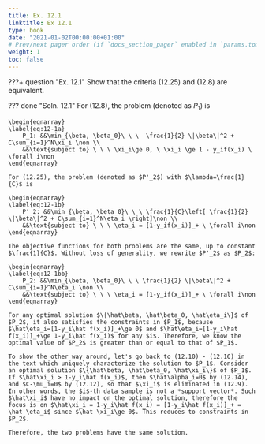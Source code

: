 ```yaml
---
title: Ex. 12.1
linktitle: Ex 12.1
type: book
date: "2021-01-02T00:00:00+01:00"
# Prev/next pager order (if `docs_section_pager` enabled in `params.toml`)
weight: 1
toc: false
---
```


???+ question "Ex. 12.1"
    Show that the criteria (12.25) and (12.8) are equivalent.    

??? done "Soln. 12.1"
	For (12.8), the problem (denoted as $P_1$) is
	
    \begin{eqnarray}
	\label{eq:12-1a}
		P_1: &&\min_{\beta, \beta_0}\ \ \  \frac{1}{2} \|\beta\|^2 + C\sum_{i=1}^N\xi_i \non \\
		&&\text{subject to} \ \ \ \xi_i\ge 0, \ \xi_i \ge 1 - y_if(x_i) \ \forall i\non
	\end{eqnarray}

	For (12.25), the problem (denoted as $P'_2$) with $\lambda=\frac{1}{C}$ is
	
    \begin{eqnarray}
	\label{eq:12-1b}
		P'_2: &&\min_{\beta, \beta_0}\ \ \ \frac{1}{C}\left[ \frac{1}{2} \|\beta\|^2 + C\sum_{i=1}^N\eta_i \right]\non \\
		&&\text{subject to} \ \ \ \eta_i = [1-y_if(x_i)]_+ \ \forall i\non
	\end{eqnarray}

	The objective functions for both problems are the same, up to constant $\frac{1}{C}$. Without loss of generality, we rewrite $P'_2$ as $P_2$: 
	
    \begin{eqnarray}
	\label{eq:12-1bb}
		P_2: &&\min_{\beta, \beta_0}\ \ \ \frac{1}{2} \|\beta\|^2 + C\sum_{i=1}^N\eta_i \non \\
		&&\text{subject to} \ \ \ \eta_i = [1-y_if(x_i)]_+ \ \forall i\non
	\end{eqnarray}

	For any optimal solution $\{\hat\beta, \hat\beta_0, \hat\eta_i\}$ of $P_2$, it also satisfies the constraints in $P_1$, because $\hat\eta_i=[1-y_i\hat f(x_i)]_+\ge 0$ and $\hat\eta_i=[1-y_i\hat f(x_i)]_+\ge 1-y_i\hat f(x_i)$ for any $i$. Therefore, we know the optimal value of $P_2$ is greater than or equal to that of $P_1$.

	To show the other way around, let's go back to (12.10) - (12.16) in the text which uniquely characterize the solution to $P_1$. Consider an optimal solution $\{\hat\beta, \hat\beta_0, \hat\xi_i\}$ of $P_1$. If $\hat\xi_i > 1-y_i\hat f(x_i)$, then $\hat\alpha_i=0$ by (12.14), and $C-\mu_i=0$ by (12.12), so that $\xi_i$ is eliminated in (12.9). In other words, the $i$-th data sample is not a *support vector*. Such $\hat\xi_i$ have no impact on the optimal solution, therefore the focus is on $\hat\xi_i = 1-y_i\hat f(x_i) = [1-y_i\hat f(x_i)]_+ = \hat \eta_i$ since $\hat \xi_i\ge 0$. This reduces to constraints in $P_2$.

	Therefore, the two problems have the same solution.

